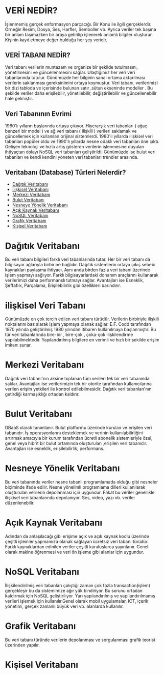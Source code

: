 # VERİ NEDİR?

İşlenmemiş gerçek enformasyon parçacığı. Bir Konu ile ilgili gerçeklerdir. Örneğin Resim, Dosya, Ses, Harfler, Semboller vb. Ayrıca veriler tek başına bir anlam taşımazken bir araya getirilip işlenerek anlamlı bilgiler oluşturur. Kişinin kayıt etmeye değer bulduğu her şey veridir.


## VERİ TABANI NEDİR? 

Veri tabanı verilerin muntazam ve organize bir şekilde tutulmasını, yönetilmesini ve güncellenmesini sağlar. Ulaştığımız her veri veri tabanlarında tutulur. Günümüzde her bilginin sanal ortama aktarılması verilerin saklanması gereksinimini ortaya koymuştur. Veri tabanı, verilerimizi bir dizi tabloda ve içerisinde bulunan satır ,sütun ekseninde modeller . Bu şekilde veriler daha erişilebilir, yönetilebilir, değiştirilebilir ve güncellenebilir hale gelmiştir. 

## Veri Tabanının Evrimi

1960'lı yılların başlarında ortaya çıkıyor. Hiyerarşik veri tabanları ( ağaç benzeri bir model ) ve ağ veri tabanı ( ilişkili ) verileri saklamak ve güncellemek için kullanılan orijinal sistemlerdi. 1980'li yıllarda ilişkisel veri tabanları popüler oldu ve 1990'lı yıllarda nesne odaklı veri tabanları öne çıktı. Gelişen teknoloji ve hızla artış gösteren verilerin işlenmesine duyulan ihtiyaçtan dolayı NoSQL veri tabanları geliştirildi. Günümüzde ise bulut veri tabanları ve kendi kendini yöneten veri tabanları trendler arasında.

## Veritabanı (Database) Türleri Nelerdir?

-  [Dağıtık Veritabanı](#dağıtık-veri-tabanı)
-  [ilişkisel Veritabanı](#ilişkisel-veri-tabanı)
-  [Merkezi Veritabanı](#merkezi-veri-tabanı)
-  [Bulut Veritabanı](#bulut-veri-tabanı)
-  [Nesneye Yönelik Veritabanı](#nesneye-yönelik-veri-tabanı)
-  [Açık Kaynak Veritabanı](#açık-kaynak-veri-tabanı)
-  [NoSQL Veritabanı](#nosql-veri-tabanı)
-  [Grafik Veritabanı](#grafik-veri-tabanı)
-  [Kişisel Veritabanı](#kişisel-veri-tabanı)



# Dağıtık Veritabanı

Bu veri tabanı bilgileri farklı veri tabanlarında tutar. Her bir veri tabanı da bilgisayar ağlarıyla birbirine bağlıdır. Dağıtık sistemlerin ortaya çıkış sebebi kaynakları paylaşma ihtiyacı. Aynı anda birden fazla veri tabanı üzerinde işlem yapmayı sağlıyor. Farklı bilgisayarlardaki donanım araçlarını kullanarak verilerimizi daha performanslı tutmayı sağlar. Avantajları ise Esneklik, Şeffaflık, Parçalama, Erişilebilirlik gibi özellikleri barındırır.

# ilişkisel Veri Tabanı

Günümüzde en çok tercih edilen veri tabanı türüdür. Verilerin birbiriyle ilişkili noktalarını baz alarak işlem yapmaya olanak sağlar. E.F. Codd tarafından 1970 yılında geliştirilmiş 1980 yılından itibaren kullanılmaya başlanmıştır. Bu tür veri tabanlarında bire-bir , bire-çok , çoka-çok ilişkilendirme yapılabilmektedir.
Yapılandırılmış bilgilere en verimli ve hızlı bir şekilde erişim imkanı sunar.

# Merkezi Veritabanı

Dağıtık veri tabanı'nın aksine toplanan tüm verileri tek bir veri tabanında saklar. Avantajları ise verilerimizin tek bir otorite tarafından kullanıcılarına verilen erişim yetkileri ile kontrol edilebilmesidir. Dağıtık veri tabanları'nın getirdiği karmaşıklığı ortadan kaldırır.

# Bulut Veritabanı

DBaaS olarak tanımlanır. Bulut platformu üzerinde kurulan ve erişilen veri tabanıdır. İş operasyonlarını desteklemek ve verinin kullanılabilirliğini artırmak amacıyla bir kurum tarafından ücretli abonelik sistemleriyle özel, genel veya hibrit bir bulut ortamında oluşturulan ,erişilen veri tabanıdır. Avantajları ise esneklik, erişilebilirlik, performans.

# Nesneye Yönelik Veritabanı

Bu veri tabanında veriler nesne tabanlı programlamada olduğu gibi nesneler biçiminde ifade edilir. Nesne yönelimli programlama dilleri kullanılarak oluşturulan verilerin depolanması için uygundur. Fakat bu veriler genellikle ilişkisel veri tabanlarında depolanıyor. Ses, video, yazı vb. veriler düzenlenebilir.

# Açık Kaynak Veritabanı

Adından da anlaşılacağı gibi erişime açık ve açık kaynak kodlu üzerinde çeşitli işlemler yapmamıza olanak sağlayan ücretsiz veri tabanı türüdür. Farklı kaynaklardan edinilen veriler çeşitli kuruluşlarca yayınlanır. Genel olarak makine öğrenmesi ve veri ön işleme gibi alanlar için uygundur. 

# NoSQL Veritabanı

İlişkilendirilmiş veri tabanları çalıştığı zaman çok fazla transaction(işlem) gerçekleşir bu da sistemimize ağır yük bindiriyor. Bu sorunu ortadan kaldırmak için NoSQL geliştiriliyor. Yarı yapılandırılmış ve yapılandırılmamış verileri işlemek için kullanılır.Genel olarak mobil uygulamalar, IOT, içerik yönetimi, gerçek zamanlı büyük veri vb. alanlarda kullanılır.

# Grafik Veritabanı

Bu veri tabanı türünde verilerin depolanması ve sorgulanması grafik teorisi üzerinden yapılır. 



# Kişisel Veritabanı







